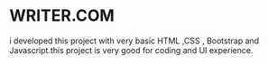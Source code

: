 # WRITER.COM
i developed this project with very basic HTML ,CSS , Bootstrap and Javascript.this project is very good for coding and UI experience. 
